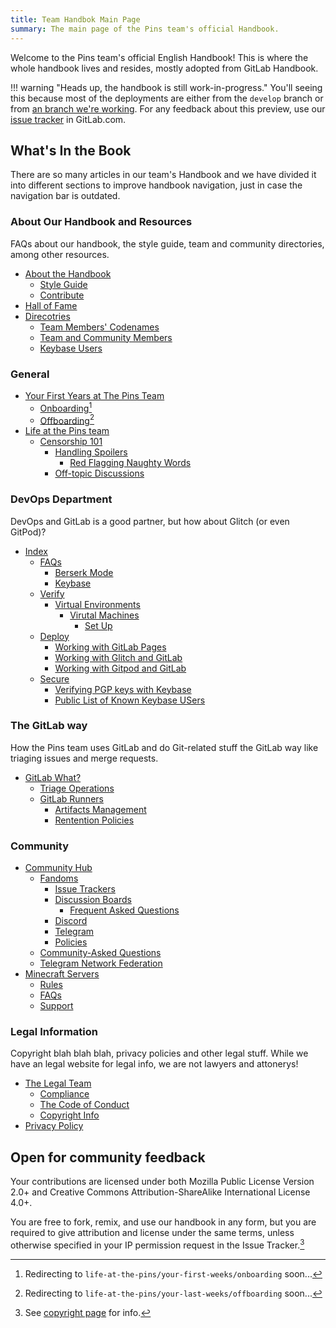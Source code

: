 ```yaml
---
title: Team Handbok Main Page
summary: The main page of the Pins team's official Handbook.
---
```


Welcome to the Pins team's official English Handbook! This is where the whole handbook lives and resides, mostly adopted from GitLab Handbook.

!!! warning "Heads up, the handbook is still work-in-progress."
    You'll seeing this because most of the deployments are either from the `develop` branch or from
    [an branch we're working](https://gitlab.com/MadeByThePinsTeam-DevLabs/official-handbook/pipelines). For any feedback about this preview,
    use our [issue tracker](https://gitlab.com/MadeByThePinsTeam-DevLabs/official-handbook/issues) in GitLab.com.

## What's In the Book

There are so many articles in our team's Handbook and we have divided it into different sections to improve handbook navigation, just in case the navigation bar is outdated.

### About Our Handbook and Resources

FAQs about our handbook, the style guide, team and community directories, among other resources.

* [About the Handbook](about)
  * [Style Guide](style-guides/handbook)
  * [Contribute](about/CONTRIBUTING)
* [Hall of Fame](hall-of-fame)
* [Direcotries](directory)
  * [Team Members' Codenames](directory/codenames)
  * [Team and Community Members](directory/team-members)
  * [Keybase Users](directory/keybase-users)

### General

* [Your First Years at The Pins Team](your-first-years)
  * [Onboarding](your-first-years/onboarding)[^1]
  * [Offboarding](your-first-years/offboarding)[^3]
* [Life at the Pins team](life-at-the-pins)
  * [Censorship 101](life-at-the-pins/censorship-101)
    * [Handling Spoilers](handbook/life-at-the-pins/censorship-101/handling-spoilers)
      * [Red Flagging Naughty Words](life-at-the-pins/censorship-101/red-flagging-naughty-words)
    * [Off-topic Discussions](life-at-the-pins/off-topic-and-shitposting)

### DevOps Department

DevOps and GitLab is a good partner, but how about Glitch (or even GitPod)?

* [Index](devops)
  * [FAQs](devops/faqs)
    * [Berserk Mode](devops/faqs/berserk-mode)
    * [Keybase](devops/faqs/keybase)
  * [Verify](devops/verify)
    * [Virtual Environments](devops/verify/virtual-env)
      * [Virutal Machines](devops/verify/virtual-env/virtual-machines)
        * [Set Up](devops/verify/virtual-env/virtual-machines/set-up)
  * [Deploy](devops/deploy)
    * [Working with GitLab Pages](devops/deploy/gl-pages)
    * [Working with Glitch and GitLab](devops/deploy/gitlab-and-glitch)
    * [Working with Gitpod and GitLab](devops/deploy/gitlab-and-gitpod)
  * [Secure](devops/secure)
    * [Verifying PGP keys with Keybase](devops/secure/verfying-keys-with-keybase)
    * [Public List of Known Keybase USers](devops/secure/members-with-keybase)

### The GitLab way

How the Pins team uses GitLab and do Git-related stuff the GitLab way like triaging issues and merge requests.

* [GitLab What?](the-gitlab-way#gitlab-what)
  * [Triage Operations](the-gitlab-way/triage-ops)
  * [GitLab Runners](the-gitlab-way/runners)
    * [Artifacts Management](the-gitlab-way/runners/artifacts-management)
    * [Rentention Policies](the-gitlab-way/runners/artifacts-management/retention)

### Community

* [Community Hub](community-hub)
  * [Fandoms](community-hub/fandoms)
    * [Issue Trackers](community-hub/fandoms/issue-trackers)
    * [Discussion Boards](community-hub/fandoms/discussion-boards)
      * [Frequent Asked Questions](community-hub/fandoms/faqs)
    * [Discord](community-hub/discord/index.md)
    * [Telegram](community-hub/telegram/index,nd)
    * [Policies](community-hub/policies/index.md)
  * [Community-Asked Questions](community-hub/faq/index.md)
  * [Telegram Network Federation](community-hub/network-federation/index.md)
* [Minecraft Servers](minecraft-servers)
  * [Rules](minecraft-servers/rules)
  * [FAQs](minecraft-servers/faqs)
  * [Support](minecraft-servers/support)

### Legal Information

Copyright blah blah blah, privacy policies and other legal stuff. While we have an legal website for legal info, we are not lawyers and attonerys!

* [The Legal Team](legal)
  * [Compliance](legal/global-compliance)
  * [The Code of Conduct](about/code-of-conduct)
  * [Copyright Info](copyright)
* [Privacy Policy](https://legal.madebythepins.tk)

## Open for community feedback

Your contributions are licensed under both Mozilla Public License Version 2.0+ and Creative Commons Attribution-ShareAlike International License 4.0+.

You are free to fork, remix, and use our handbook in any form, but you are required to give attribution and license under the same terms, unless otherwise specified in your IP permission request in the Issue Tracker.[^2]

[^1]: Redirecting to `life-at-the-pins/your-first-weeks/onboarding` soon...
[^2]: See [copyright page](copyright) for info.
[^3]: Redirecting to `life-at-the-pins/your-last-weeks/offboarding` soon...
